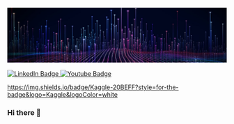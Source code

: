 ![My Image](data-1680x300.jpg)

<div id="badges">
  <a href="https://www.linkedin.com/in/roman-resner-b93a64a6">
    <img src="https://img.shields.io/badge/LinkedIn-blue?style=for-the-badge&logo=linkedin&logoColor=white" alt="LinkedIn Badge"/>
  </a>
  <a href="your-youtube-URL">
    <img src="[https://img.shields.io/badge/YouTube-red?style=for-the-badge&logo=youtube&logoColor=white" alt="Youtube Badge"](https://img.shields.io/badge/Kaggle-20BEFF?style=for-the-badge&logo=Kaggle&logoColor=white)/>
  </a>
</div>


https://img.shields.io/badge/Kaggle-20BEFF?style=for-the-badge&logo=Kaggle&logoColor=white

### Hi there 👋

<!--
**RomanRes/RomanRes** is a ✨ _special_ ✨ repository because its `README.md` (this file) appears on your GitHub profile.

Here are some ideas to get you started:

- 🔭 I’m currently working on ...
- 🌱 I’m currently learning ...
- 👯 I’m looking to collaborate on ...
- 🤔 I’m looking for help with ...
- 💬 Ask me about ...
- 📫 How to reach me: ...
- 😄 Pronouns: ...
- ⚡ Fun fact: ...
-->
